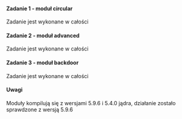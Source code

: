 #### Zadanie 1 - moduł circular
Zadanie jest wykonane w całości
#### Zadanie 2 - moduł advanced
Zadanie jest wykonane w całości
#### Zadanie 3 - moduł backdoor
Zadanie jest wykonane w całości
#### Uwagi
Moduły kompilują się z wersjami 5.9.6 i 5.4.0 jądra, działanie zostało sprawdzone z wersją 5.9.6